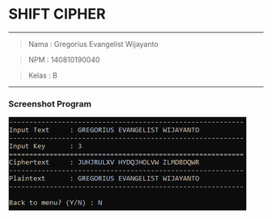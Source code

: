 # SHIFT CIPHER

---

> Nama  : Gregorius Evangelist Wijayanto  

> NPM   : 140810190040  

> Kelas : B  

---

### Screenshot Program
![shift cipher](/img/shift.png)
